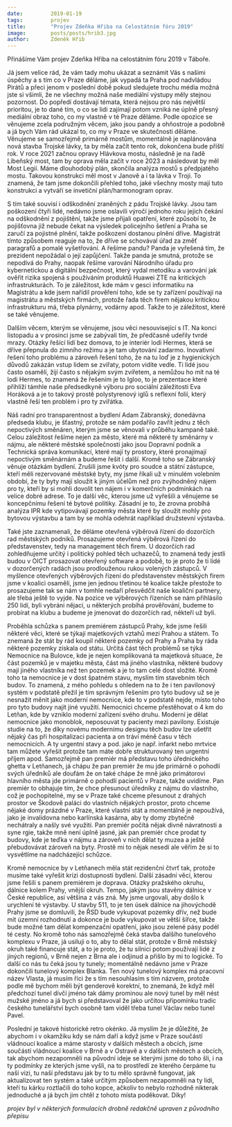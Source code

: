 ```yaml
---
date:         2019-01-19
tags:         projev
title:        "Projev Zdeňka Hřiba na Celostátním fóru 2019"
image: 	      posts/posts/hrib3.jpg
author:       Zdeněk Hřib
---
```


Přinášíme Vám projev Zdeňka Hřiba na celostátním fóru 2019 v Táboře.

<div align="center">
 <!-- Load Facebook SDK for JavaScript -->
  <div id="fb-root"></div>
  <script>(function(d, s, id) {
    var js, fjs = d.getElementsByTagName(s)[0];
    if (d.getElementById(id)) return;
    js = d.createElement(s); js.id = id;
    js.src = "https://connect.facebook.net/en_US/sdk.js#xfbml=1&version=v2.6";
    fjs.parentNode.insertBefore(js, fjs);
  }(document, 'script', 'facebook-jssdk'));</script>

  <!-- Your embedded video player code -->
  <div class="fb-video" data-href="https://www.facebook.com/ceska.piratska.strana/videos/1208337965983792/?t=12384" data-width="500" data-show-text="false">
    <div class="fb-xfbml-parse-ignore">
    </div>
  </div>
</div>


Já jsem velice rád, že vám tady mohu ukázat a seznámit Vás s našimi úspěchy a s tím co v Praze děláme, jak vypadá ta Praha pod nadvládou Pirátů a přeci jenom v poslední době pokud sledujete trochu média možná jste si všimli, že ne všechny možná naše mediální výstupy měly stejnou pozornost. Do popředí dostávají témata, která nejsou pro nás největší prioritou, je to dané tím, o co se lidi zajímají potom vzniká ne úplně přesný mediální obraz toho, co my vlastně v té Praze děláme. Podle opozice se věnujeme zcela podružným věcem, jako jsou pandy a ohňostroje a podobně a já bych Vám rád ukázal to, co my v Praze ve skutečnosti děláme. Věnujeme se samozřejmě primárně mostům, momentálně je naplánována nová stavba Trojské lávky, ta by měla začít tento rok, dokončena bude příští rok. V roce 2021 začnou opravy Hlávkova mostu, následně je na řadě Libeňský most, tam by oprava měla začít v roce 2023 a následovat by měl Most Legií. Máme dlouhodobý plán, skončila analýza mostů s předpjatého mostu. Takovou konstrukci měl most v Janově a i ta lávka v Troji. To znamená, že tam jsme dokončili přehled toho, jaké všechny mosty mají tuto konstrukci a vytváří se invetiční plán/harmonogram oprav.

S tím také souvisí i odškodnění zraněných z pádu Trojské lávky. Jsou tam poškození čtyři lidé, nedávno jsme oslavili výročí jednoho roku jejich čekání na odškodnění z pojištění, takže jsme přijali opatření, které způsobí to, že pojišťovna již nebude čekat na výsledek policejního šetření a Praha se zaručí za pojistné plnění, takže poškození dostanou plnění dříve. Magistrát tímto způsobem reaguje na to, že dříve se schovával úřad za změť paragrafů a pomalé vyšetřování. A řešíme pandu? Panda je vyřešená tím, že prezident nepožádal o její zapůjčení. Takže panda je smutná, protože se nepodívá do Prahy, naopak řešíme varování Národního úřadu pro kybernetickou a digitální bezpečnost, který vydal metodiku a varování jak ověřit rizika spojená s používáním produktů Huawei ZTE na kritických infrastrukturách. To je záležitost, kde mám v gesci informatiku na Magistrátu a kde jsem nařídil prověření toho, kde se ty zařízení používají na magistrátu a městských firmách, protože řada těch firem nějakou kritickou infrastrukturu má, třeba plynárny, vodárny apod. Takže to je záležitost, které se také věnujeme.

Dalším věcem, kterým se věnujeme, jsou věci nesouvisející s IT. Na konci listopadu a v prosinci jsme se zabývali tím, že předčasně udeřily tvrdé mrazy. Otázky řešící lidí bez domova, to je interiér lodi Hermes, která se dříve přepnula do zimního režimu a je tam ubytování zadarmo. Inovativní řešení toho problému a zároveň řešení toho, že na tu loď je z hygienických důvodů zakázán vstup lidem se zvířaty, potom vidíte vedle. Ti lidé jsou často osamělí, žijí často s nějakým svým zvířetem, a nemůžou ho mít na té lodi Hermes, to znamená že řešením je to Igloo, to je prezentace které přihlíží támhle naše předsedkyně výboru pro sociální záležitosti Eva Horáková a je to takový prostě polystyrenový iglů s reflexní folií, který vlastně řeší ten problém i pro ty zvířátka.

Náš radní pro transparentnost a bydlení Adam Zábranský, donedávna předseda klubu, je šťastný, protože se nám podařilo zavřít jednu z těch nepoctivých směnáren, kterým jsme se věnovali v průběhu kampaně také. Celou záležitost řešíme nejen za město, které má některé ty směnárny v nájmu, ale některé městské společnosti jako jsou Dopravní podnik a Technická správa komunikací, které mají ty prostory, které pronajímají nepoctivým směnárnám a budeme řešit i další. Kromě toho se Zábranský věnuje otázkám bydlení. Zrušili jsme kvóty pro soudce a státní zástupce, kteří měli rezervované městské byty, my jsme říkali už v minulém volebním období, že ty byty mají sloužit k jiným účelům než pro zvýhodněný nájem pro ty, kteří by si mohli dovolit ten nájem i v komerčních podmínkách na velice dobré adrese. To je další věc, kterou jsme už vyřešili a věnujeme se koncepčnímu řešení té bytové politiky. Zásadní je to, že zrovna probíhá analýza IPR kde vytipovávají pozemky města které by sloužit mohly pro bytovou výstavbu a tam by se mohla odehrát například družstevní výstavba.

Také jste zaznamenali, že děláme otevřená výběrová řízení do dozorčích rad městských podniků. Prosazujeme otevřená výběrová řízení do představenstev, tedy na management těch firem. U dozorčích rad zohledňujeme určitý i politický pohled těch uchazečů, to znamená tedy jestli budou v OICT prosazovat otevřený software a podobě, to je proto že ti lidé v dozorčených radách jsou prodlouženou rukou volených zástupců. V myšlence otevřených výběrových řízení do představenstev městských firem jsme v koalici osamělí, jsme jen jednou třetinou té koalice takže přestože to prosazujeme tak se nám v tomhle nedaří přesvědčit naše koaliční partnery, ale třeba ještě to vyjde. Na pozice ve výběrových řízeních se nám přihlásilo 250 lidí, byli vybráni nějací, u některých probíhá prověřování, budeme to probírat na klubu a budeme je jmenovat do dozorčích rad, někteří už byli.

Proběhla schůzka s panem premiérem zástupců Prahy, kde jsme řešili některé věci, které se týkají majetkových vztahů mezi Prahou a státem. To znemaná že stát by rád koupil některé pozemky od Prahy a Praha by ráda některé pozemky získala od státu. Určitá část těch problémů se týká Nemocnice na Bulovce, kde je nejen komplikovaná ta majetková situace, že část pozemků je v majetku města, část má jiného vlastníka, některé budovy mají jiného vlastníka než ten pozemek a je to tam celé dost složité. Kromě toho ta nemocnice je v dost špatném stavu, myslím tím stavebním těch budov. To znamená, z mého pohledu s ohledem na to že i ten pavilonový systém v podstatě přežil je tím správným řešením pro tyto budovy už se je nesnažit měnit jako moderní nemocnice, kde to v podstatě nejde, místo toho pro tyto budovy najít jiné využití. Nemocnici chceme přestěhovat o 4 km do Letňan, kde by vzniklo moderní zařízení svého druhu. Moderní je dělat nemocnice jako monoblok, neposouvat ty pacienty mezi pavilony. Existuje studie na to, že díky novému modernímu designu těch budov lze ušetřit nějaký čas při hospitalizaci pacienta a on tráví méně času v těch nemocnicích. A ty urgentní stavy a pod. jako je např. infarkt nebo mrtvice tam můžete vyřešit protože tam máte dobře strukturovaný ten urgentní příjem apod. Samozřejmě pan premiér má představu toho úřednického ghetta v Letňanech, já chápu že pan premiér že mu jde primárně o pohodlí svých úředníků ale doufám že on také chápe že mně jako primátorovi hlavního města jde primárně o pohodlí pacientů v Praze, takže uvidíme. Pan premiér to obhajuje tím, že chce přesunout úředníky z nájmu do vlastního, což je pochopitelné, my se v Praze také chceme přesunout z drahých prostor ve Škodově paláci do vlastních nějakých prostor, proto chceme nějaké domy prázdné v Praze, které vlastní stát a momentálně je nepoužívá, jako je invalidovna nebo karlínská kasárna, aby ty domy zbytečně nechátraly a našly své využití. Pan premiér počítá nějak divně návratnosti a syne
rgie, takže mně není úplně jasné, jak pan premiér chce prodat ty budovy, kde je teďka v nájmu a zároveň v nich dělat ty muzea a ještě přebudovávat zároveň na byty. Prostě mi to nějak nesedí ale věřím že si to vysvětlíme na nadcházející schůzce.

Kromě nemocnice by v Letňanech měla stát rezidenční čtvrť tak, protože musíme také vyřešit krizi dostupnosti bydlení. Další zásadní věcí, kterou jsme řešili s panem premiérem je doprava. Otázky pražského okruhu, dálnice kolem Prahy, vnější okruh. Tempo, jakým jsou stavěny dálnice v České republice, asi většina z vás zná. My jsme urgovali, aby došlo k urychlení té výstavby. U stavby 511, to je ten úsek dálnice na jihovýchodě Prahy jsme se domluvili, že ŘSD bude vykupovat pozemky dřív, než bude mít územní rozhodnutí a dokonce je bude vykupovat ve větší šířce, takže bude možné tam dělat kompenzační opatření, jako jsou zelené pásy podél té cesty. No kromě toho nás samozřejmě čeká stavba dalšího tunelového komplexu v Praze, já usiluji o to, aby to dělal stát, protože v Brně městský okruh také financuje stát, a to je proto, že tu silnici potom používají lidé z jiných regionů, v Brně nejen z Brna ale i odjinud a přišlo by mi to logické. To další co nás tu čeká jsou ty tunely; momentálně nedávno jsme v Praze dokončili tunelový komplex Blanka. Ten nový tunelový komplex má pracovní název Vlasta, já musím říci že s tím nesouhlasím s tím názvem, protože podle mě bychom měli být genderově korektní, to znemaná, že když měl předchozí tunel dívčí jméno tak dámy prominou ale nový tunel by měl nést mužské jméno a já bych si představoval že jako určitou připomínku tradic českého tunelářství bych osobně tam viděl třeba tunel Václav nebo tunel Pavel.

Poslední je takové historické retro okénko. Já myslím že je důležité, že abychom i v okamžiku kdy se nám daří a když jsme v Praze součástí vládnoucí koalice a máme starosty v dalších městech a obcích, jsme součástí vládnoucí koalice v Brně a v Ostravě a v dalších městech a obcích, tak abychom nezapomněli na původní ideje se kterými jsme do toho šli, i na ty podmínky ze kterých jsme vyšli, na to prostředí ze kterého čerpáme tu naší vizi, tu naší představu jak by to tu mělo správně fungovat, jak aktualizovat ten systém a také určitým způsobem nezapomněli na ty lidi, kteří tu kárku roztlačili do toho kopce, ačkoliv to nebylo rozhodně nikterak jednoduché a já bych jim chtěl z tohoto místa poděkovat. Díky!

*projev byl v některých formulacích drobně redakčně upraven z původního přepisu*
